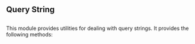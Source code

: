 ## Query String

## 

This module provides utilities for dealing with query strings.
It provides the following methods: